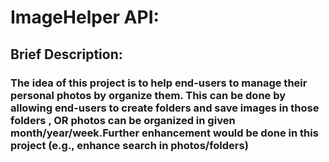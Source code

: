 # ImageHelper API:

## Brief Description:
### The idea of this  project is to help end-users to manage their personal photos by organize them. This can be done by allowing end-users to create folders and save images  in those folders , OR photos can be organized in given month/year/week.Further enhancement would be done in this project (e.g., enhance search in photos/folders)



